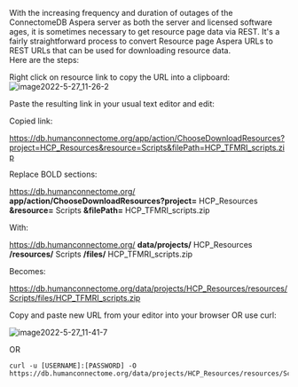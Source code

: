 With the increasing frequency and duration of outages of the ConnectomeDB Aspera server as both the server and licensed software ages, it is sometimes necessary to get resource page data via REST.  It's a fairly straightforward process to convert Resource page Aspera URLs to REST URLs that can be used for downloading resource data.  
Here are the steps:



Right click on resource link to copy the URL into a clipboard:
![image2022-5-27_11-26-2](https://github.com/jese11/HCP-wiki-public/assets/7256156/ba9caf73-4d5d-42d5-9bb7-6c4301edc396)



Paste the resulting link in your usual text editor and edit:

Copied link:

https://db.humanconnectome.org/app/action/ChooseDownloadResources?project=HCP_Resources&resource=Scripts&filePath=HCP_TFMRI_scripts.zip 

Replace BOLD sections:

https://db.humanconnectome.org/ **app/action/ChooseDownloadResources?project=** HCP_Resources **&resource=** Scripts **&filePath=** HCP_TFMRI_scripts.zip 

With:

https://db.humanconnectome.org/ **data/projects/** HCP_Resources **/resources/** Scripts **/files/** HCP_TFMRI_scripts.zip

Becomes:

https://db.humanconnectome.org/data/projects/HCP_Resources/resources/Scripts/files/HCP_TFMRI_scripts.zip




Copy and paste new URL from your editor into your browser OR use curl:

![image2022-5-27_11-41-7](https://github.com/jese11/HCP-wiki-public/assets/7256156/b3848ebe-2077-44a6-862b-38021f07ae73)


OR

    curl -u [USERNAME]:[PASSWORD] -O https://db.humanconnectome.org/data/projects/HCP_Resources/resources/Scripts/files/HCP_TFMRI_scripts.zip


